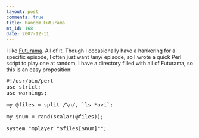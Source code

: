 ```yaml
--- 
layout: post
comments: true
title: Random Futurama
mt_id: 168
date: 2007-12-11
---
```

I like [Futurama](http://en.wikipedia.org/wiki/Futurama).  All of it.  Though I occasionally have a hankering for a specific episode, I often just want /any/ episode, so I wrote a quick Perl script to play one at random.  I have a directory filled with all of Futurama, so this is an easy proposition:

<pre class="brush: perl;">
#!/usr/bin/perl
use strict;
use warnings;

my @files = split /\n/, `ls *avi`;

my $num = rand(scalar(@files));

system "mplayer "$files[$num]"";
</pre>
